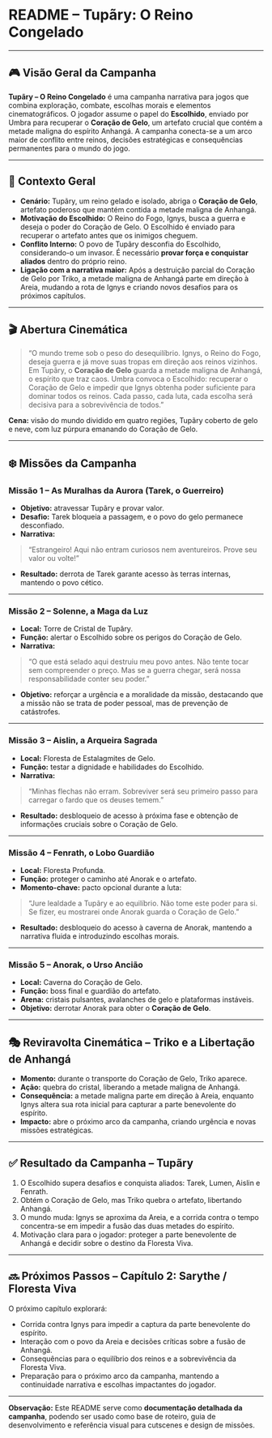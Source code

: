 # README – Tupãry: O Reino Congelado

---

## 🎮 Visão Geral da Campanha

**Tupãry – O Reino Congelado** é uma campanha narrativa para jogos que combina exploração, combate, escolhas morais e elementos cinematográficos. O jogador assume o papel do **Escolhido**, enviado por Umbra para recuperar o **Coração de Gelo**, um artefato crucial que contém a metade maligna do espírito Anhangá. A campanha conecta-se a um arco maior de conflito entre reinos, decisões estratégicas e consequências permanentes para o mundo do jogo.

---

## 🌌 Contexto Geral

* **Cenário:** Tupãry, um reino gelado e isolado, abriga o **Coração de Gelo**, artefato poderoso que mantém contida a metade maligna de Anhangá.
* **Motivação do Escolhido:** O Reino do Fogo, Ignys, busca a guerra e deseja o poder do Coração de Gelo. O Escolhido é enviado para recuperar o artefato antes que os inimigos cheguem.
* **Conflito Interno:** O povo de Tupãry desconfia do Escolhido, considerando-o um invasor. É necessário **provar força e conquistar aliados** dentro do próprio reino.
* **Ligação com a narrativa maior:** Após a destruição parcial do Coração de Gelo por Triko, a metade maligna de Anhangá parte em direção à Areia, mudando a rota de Ignys e criando novos desafios para os próximos capítulos.

---

## 🎬 Abertura Cinemática

> “O mundo treme sob o peso do desequilíbrio. Ignys, o Reino do Fogo, deseja guerra e já move suas tropas em direção aos reinos vizinhos.
> Em Tupãry, o **Coração de Gelo** guarda a metade maligna de Anhangá, o espírito que traz caos.
> Umbra convoca o Escolhido: recuperar o Coração de Gelo e impedir que Ignys obtenha poder suficiente para dominar todos os reinos.
> Cada passo, cada luta, cada escolha será decisiva para a sobrevivência de todos.”

**Cena:** visão do mundo dividido em quatro regiões, Tupãry coberto de gelo e neve, com luz púrpura emanando do Coração de Gelo.

---

## ❄️ Missões da Campanha

### Missão 1 – As Muralhas da Aurora (Tarek, o Guerreiro)

* **Objetivo:** atravessar Tupãry e provar valor.
* **Desafio:** Tarek bloqueia a passagem, e o povo do gelo permanece desconfiado.
* **Narrativa:**

> “Estrangeiro! Aqui não entram curiosos nem aventureiros. Prove seu valor ou volte!”

* **Resultado:** derrota de Tarek garante acesso às terras internas, mantendo o povo cético.

---

### Missão 2 – Solenne, a Maga da Luz

* **Local:** Torre de Cristal de Tupãry.
* **Função:** alertar o Escolhido sobre os perigos do Coração de Gelo.
* **Narrativa:**

> “O que está selado aqui destruiu meu povo antes. Não tente tocar sem compreender o preço. Mas se a guerra chegar, será nossa responsabilidade conter seu poder.”

* **Objetivo:** reforçar a urgência e a moralidade da missão, destacando que a missão não se trata de poder pessoal, mas de prevenção de catástrofes.

---

### Missão 3 – Aislin, a Arqueira Sagrada

* **Local:** Floresta de Estalagmites de Gelo.
* **Função:** testar a dignidade e habilidades do Escolhido.
* **Narrativa:**

> “Minhas flechas não erram. Sobreviver será seu primeiro passo para carregar o fardo que os deuses temem.”

* **Resultado:** desbloqueio de acesso à próxima fase e obtenção de informações cruciais sobre o Coração de Gelo.

---

### Missão 4 – Fenrath, o Lobo Guardião

* **Local:** Floresta Profunda.
* **Função:** proteger o caminho até Anorak e o artefato.
* **Momento-chave:** pacto opcional durante a luta:

> “Jure lealdade a Tupãry e ao equilíbrio. Não tome este poder para si. Se fizer, eu mostrarei onde Anorak guarda o Coração de Gelo.”

* **Resultado:** desbloqueio do acesso à caverna de Anorak, mantendo a narrativa fluida e introduzindo escolhas morais.

---

### Missão 5 – Anorak, o Urso Ancião

* **Local:** Caverna do Coração de Gelo.
* **Função:** boss final e guardião do artefato.
* **Arena:** cristais pulsantes, avalanches de gelo e plataformas instáveis.
* **Objetivo:** derrotar Anorak para obter o **Coração de Gelo**.

---

## 🎭 Reviravolta Cinemática – Triko e a Libertação de Anhangá

* **Momento:** durante o transporte do Coração de Gelo, Triko aparece.
* **Ação:** quebra do cristal, liberando a metade maligna de Anhangá.
* **Consequência:** a metade maligna parte em direção à Areia, enquanto Ignys altera sua rota inicial para capturar a parte benevolente do espírito.
* **Impacto:** abre o próximo arco da campanha, criando urgência e novas missões estratégicas.

---

## ✅ Resultado da Campanha – Tupãry

1. O Escolhido supera desafios e conquista aliados: Tarek, Lumen, Aislin e Fenrath.
2. Obtém o Coração de Gelo, mas Triko quebra o artefato, libertando Anhangá.
3. O mundo muda: Ignys se aproxima da Areia, e a corrida contra o tempo concentra-se em impedir a fusão das duas metades do espírito.
4. Motivação clara para o jogador: proteger a parte benevolente de Anhangá e decidir sobre o destino da Floresta Viva.

---

## 🔜 Próximos Passos – Capítulo 2: Sarythe / Floresta Viva

O próximo capítulo explorará:

* Corrida contra Ignys para impedir a captura da parte benevolente do espírito.
* Interação com o povo da Areia e decisões críticas sobre a fusão de Anhangá.
* Consequências para o equilíbrio dos reinos e a sobrevivência da Floresta Viva.
* Preparação para o próximo arco da campanha, mantendo a continuidade narrativa e escolhas impactantes do jogador.

---

**Observação:** Este README serve como **documentação detalhada da campanha**, podendo ser usado como base de roteiro, guia de desenvolvimento e referência visual para cutscenes e design de missões.
